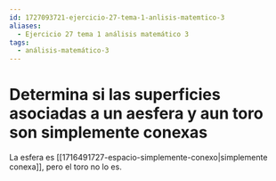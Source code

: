 ```yaml
---
id: 1727093721-ejercicio-27-tema-1-anlisis-matemtico-3
aliases:
  - Ejercicio 27 tema 1 análisis matemático 3
tags:
  - análisis-matemático-3
---
```


# Determina si las superficies asociadas a un aesfera y aun toro son simplemente conexas

La esfera es [[1716491727-espacio-simplemente-conexo|simplemente conexa]], pero el toro no lo es.
